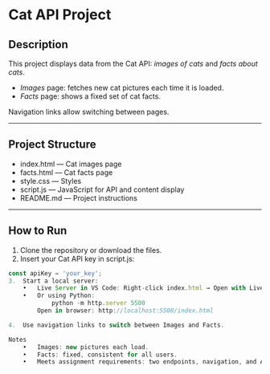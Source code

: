 # Cat API Project

## Description
This project displays data from the Cat API: *images of cats* and *facts about cats*.  
- *Images* page: fetches new cat pictures each time it is loaded.  
- *Facts* page: shows a fixed set of cat facts.  

Navigation links allow switching between pages.

---

## Project Structure
- index.html — Cat images page  
- facts.html — Cat facts page  
- style.css — Styles  
- script.js — JavaScript for API and content display  
- README.md — Project instructions  

---

## How to Run
1. Clone the repository or download the files.  
2. Insert your Cat API key in script.js:
```js
const apiKey = 'your_key';
3.	Start a local server:
	•	Live Server in VS Code: Right-click index.html → Open with Live Server
	•	Or using Python:
            python -m http.server 5500
        Open in browser: http://localhost:5500/index.html

4.	Use navigation links to switch between Images and Facts.

Notes
	•	Images: new pictures each load.
	•	Facts: fixed, consistent for all users.
	•	Meets assignment requirements: two endpoints, navigation, and API interaction.

